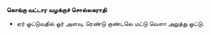 **கொங்கு வட்டார வழக்குச் சொல்லகராதி**
- ஏர் ஓட்டுவதில் ஓர் அளவு. ரெண்டு குண்டலெ மட்டு வௌா அறுத்து ஓட்டு.

